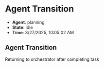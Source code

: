 # Agent Transition

- **Agent**: planning
- **State**: idle
- **Time**: 3/27/2025, 10:05:02 AM

## Agent Transition

Returning to orchestrator after completing task

